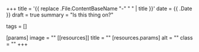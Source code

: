 +++
title = '{{ replace .File.ContentBaseName "-" " " | title }}'
date = {{ .Date }}
draft = true
summary = "Is this thing on?"

tags = []

[params]
  image = ""
[[resources]]
  title = ""
  [resources.params]
    alt = ""
    class = ""
+++
